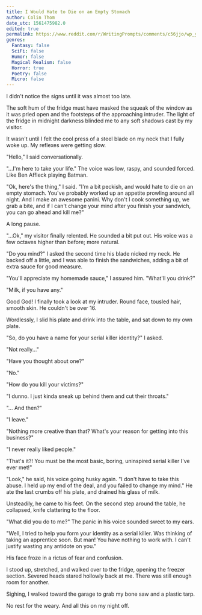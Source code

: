 ```yaml
---
title: I Would Hate to Die on an Empty Stomach
author: Colin Thom
date_utc: 1561475982.0
edited: true
permalink: https://www.reddit.com/r/WritingPrompts/comments/c56jjo/wp_you_are_eating_a_midnight_snack_and_a_serial/
genres:
  Fantasy: false
  SciFi: false
  Humor: false
  Magical Realism: false
  Horror: true
  Poetry: false
  Micro: false
---
```

I didn't notice the signs until it was almost too late.

The soft hum of the fridge must have masked the squeak of the window as it was pried open and the footsteps of the approaching intruder. The light of the fridge in midnight darkness blinded me to any soft shadows cast by my visitor.

It wasn't until I felt the cool press of a steel blade on my neck that I fully woke up. My reflexes were getting slow.

"Hello," I said conversationally.

"...I'm here to take your life." The voice was low, raspy, and sounded forced. Like Ben Affleck playing Batman.

"Ok, here's the thing," I said. "I'm a bit peckish, and would hate to die on an empty stomach. You've probably worked up an appetite prowling around all night. And I make an awesome panini. Why don't I cook something up, we grab a bite, and if I can't change your mind after you finish your sandwich, you can go ahead and kill me?"

A long pause.

"...Ok," my visitor finally relented. He sounded a bit put out. His voice was a few octaves higher than before; more natural.

"Do you mind?" I asked the second time his blade nicked my neck. He backed off a little, and I was able to finish the sandwiches, adding a bit of extra sauce for good measure.

"You'll appreciate my homemade sauce," I assured him. "What'll you drink?"

"Milk, if you have any."

Good God! I finally took a look at my intruder. Round face, tousled hair, smooth skin. He couldn't be over 16.

Wordlessly, I slid his plate and drink into the table, and sat down to my own plate.

"So, do you have a name for your serial killer identity?" I asked.

"Not really..."

"Have you thought about one?"

"No."

"How do you kill your victims?"

"I dunno. I just kinda sneak up behind them and cut their throats."

"... And then?"

"I leave."

"Nothing more creative than that? What's your reason for getting into this business?"

"I never really liked people."

"That's it?! You must be the most basic, boring, uninspired serial killer I've ever met!"

"Look," he said, his voice going husky again. "I don't have to take this abuse. I held up my end of the deal, and you failed to change my mind." He ate the last crumbs off his plate, and drained his glass of milk.

Unsteadily, he came to his feet. On the second step around the table, he collapsed, knife clattering to the floor.

"What did you do to me?" The panic in his voice sounded sweet to my ears.

"Well, I tried to help you form your identity as a serial killer. Was thinking of taking an apprentice soon. But man! You have nothing to work with. I can't justify wasting any antidote on you."

His face froze in a rictus of fear and confusion.

I stood up, stretched, and walked over to the fridge, opening the freezer section. Severed heads stared hollowly back at me. There was still enough room for another.

Sighing, I walked toward the garage to grab my bone saw and a plastic tarp.

No rest for the weary. And all this on my night off.
